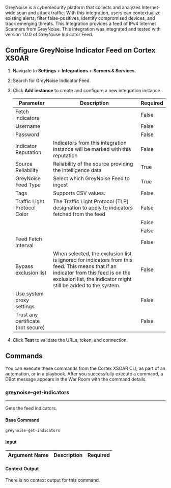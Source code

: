GreyNoise is a cybersecurity platform that collects and analyzes Internet-wide scan and attack traffic. With this integration, users can contextualize existing alerts, filter false-positives, identify compromised devices, and track emerging threats. This Integration provides a feed of IPv4 Internet Scanners from GreyNoise.
This integration was integrated and tested with version 1.0.0 of GreyNoise Indicator Feed.

## Configure GreyNoise Indicator Feed on Cortex XSOAR

1. Navigate to **Settings** > **Integrations** > **Servers & Services**.
2. Search for GreyNoise Indicator Feed.
3. Click **Add instance** to create and configure a new integration instance.

    | **Parameter** | **Description** | **Required** |
    | --- | --- | --- |
    | Fetch indicators |  | False |
    | Username |  | False |
    | Password |  | False |
    | Indicator Reputation | Indicators from this integration instance will be marked with this reputation | False |
    | Source Reliability | Reliability of the source providing the intelligence data | True |
    | GreyNoise Feed Type | Select which GreyNoise Feed to ingest | True |
    | Tags | Supports CSV values. | False |
    | Traffic Light Protocol Color | The Traffic Light Protocol \(TLP\) designation to apply to indicators fetched from the feed | False |
    |  |  | False |
    |  |  | False |
    | Feed Fetch Interval |  | False |
    | Bypass exclusion list | When selected, the exclusion list is ignored for indicators from this feed. This means that if an indicator from this feed is on the exclusion list, the indicator might still be added to the system. | False |
    | Use system proxy settings |  | False |
    | Trust any certificate (not secure) |  | False |

4. Click **Test** to validate the URLs, token, and connection.

## Commands

You can execute these commands from the Cortex XSOAR CLI, as part of an automation, or in a playbook.
After you successfully execute a command, a DBot message appears in the War Room with the command details.

### greynoise-get-indicators

***
Gets the feed indicators.

#### Base Command

`greynoise-get-indicators`

#### Input

| **Argument Name** | **Description** | **Required** |
| --- | --- | --- |

#### Context Output

There is no context output for this command.
